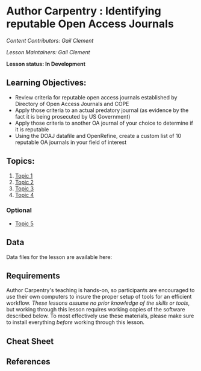 Author Carpentry : Identifying reputable Open Access Journals
=======

*Content Contributors: Gail Clement*

*Lesson Maintainers: Gail Clement*

**Lesson status: In Development**

## Learning Objectives:
- Review criteria for reputable open access journals established by Directory
  of Open Access Journals and COPE
- Apply those criteria to an actual predatory  journal (as evidence by the fact
  it  is being prosecuted by US Government)
- Apply those criteria to another OA journal of your choice to determine if it
  is reputable
- Using the DOAJ datafile and OpenRefine, create a custom list of 10 reputable
  OA journals in your field of interest

## Topics:

1. [Topic 1](00-getting-started.html)
2. [Topic 2](01-working-with-openrefine.html)
3. [Topic 3](02-scripts.html)
4. [Topic 4](03-save-export.html)

### Optional
- [Topic 5](04-services.html)

## Data

Data files for the lesson are available here: 

## Requirements

Author Carpentry's teaching is hands-on, so participants are encouraged to use
their own computers to insure the proper setup of tools for an efficient
workflow.
*These lessons assume no prior knowledge of the skills or tools*, but working
through this lesson requires working copies of the software described below.
To most effectively use these materials, please make sure to install everything
*before* working through this lesson. 

## Cheat Sheet

## References

                   
